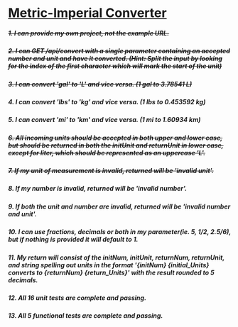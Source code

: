 # [Metric-Imperial Converter](https://www.freecodecamp.org/learn/quality-assurance/quality-assurance-projects/metric-imperial-converter)

##### ~~1. I can provide my own project, not the example URL.~~

##### ~~2. I can GET /api/convert with a single parameter containing an accepted number and unit and have it converted. (Hint: Split the input by looking for the index of the first character which will mark the start of the unit)~~

##### ~~3. I can convert 'gal' to 'L' and vice versa. (1 gal to 3.78541 L)~~

##### 4. I can convert 'lbs' to 'kg' and vice versa. (1 lbs to 0.453592 kg)

##### 5. I can convert 'mi' to 'km' and vice versa. (1 mi to 1.60934 km)

##### ~~6. All incoming units should be accepted in both upper and lower case, but should be returned in both the initUnit and returnUnit in lower case, except for liter, which should be represented as an uppercase 'L'.~~

##### ~~7. If my unit of measurement is invalid, returned will be 'invalid unit'.~~

##### 8. If my number is invalid, returned will be 'invalid number'.

##### 9. If both the unit and number are invalid, returned will be 'invalid number and unit'.

##### 10. I can use fractions, decimals or both in my parameter(ie. 5, 1/2, 2.5/6), but if nothing is provided it will default to 1.

##### 11. My return will consist of the initNum, initUnit, returnNum, returnUnit, and string spelling out units in the format '{initNum} {initial_Units} converts to {returnNum} {return_Units}' with the result rounded to 5 decimals.

##### 12. All 16 unit tests are complete and passing.

##### 13. All 5 functional tests are complete and passing.
